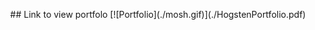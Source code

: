 <p align="center">
## Link to view portfolo
[![Portfolio](./mosh.gif)](./HogstenPortfolio.pdf)
</p>
